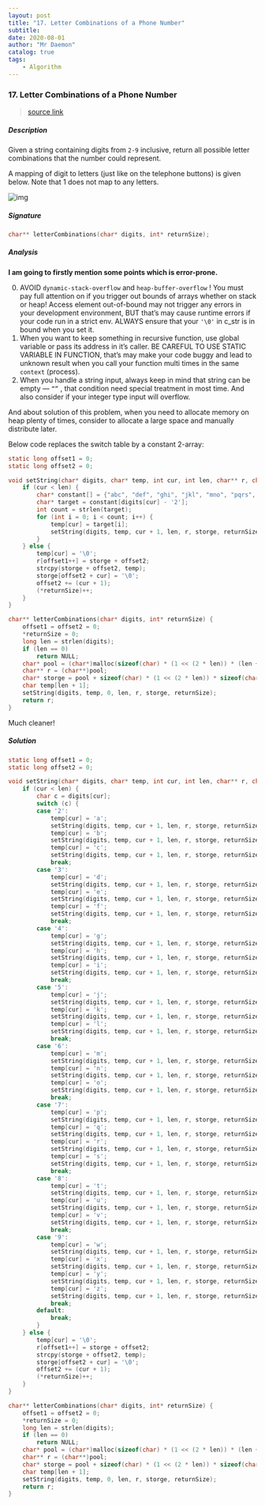 ```yaml
---
layout: post
title: "17. Letter Combinations of a Phone Number"    
subtitle:   
date: 2020-08-01
author: "Mr Daemon"
catalog: true
tags:
    - Algorithm
---
```


### 17. Letter Combinations of a Phone Number

> [source link](https://leetcode.com/problems/letter-combinations-of-a-phone-number)

##### Description

Given a string containing digits from `2-9` inclusive, return all possible letter combinations that the number could represent.

A mapping of digit to letters (just like on the telephone buttons) is given below. Note that 1 does not map to any letters.

![img](https://upload.wikimedia.org/wikipedia/commons/thumb/7/73/Telephone-keypad2.svg/200px-Telephone-keypad2.svg.png)

##### Signature

```c
char** letterCombinations(char* digits, int* returnSize);
```

##### Analysis

**I am going to firstly mention some points which is error-prone.**

0. AVOID  `dynamic-stack-overflow` and `heap-buffer-overflow` ! You must pay full attention on if you trigger out bounds of arrays whether on stack or heap! Access element out-of-bound may not trigger any errors in your development environment, BUT that’s may cause runtime errors if your code run in a strict env. ALWAYS ensure that your `'\0'` in c_str is in bound when you set it.
1. When you want to keep something in recursive function, use global variable or pass its address in it’s caller. BE CAREFUL TO USE STATIC VARIABLE IN FUNCTION, that’s may make your code buggy and lead to unknown result when you call your function multi times in the same `context` (process).
2. When you handle a string input, always keep in mind that string can be empty — `“”` , that condition need special treatment in most time. And also consider if your integer type input will overflow.

And about solution of this problem, when you need to allocate memory on heap plenty of times, consider to allocate a large space and manually distribute later.

Below code replaces the switch table by a constant 2-array:

```c
static long offset1 = 0;
static long offset2 = 0;

void setString(char* digits, char* temp, int cur, int len, char** r, char* storge, int* returnSize) {
    if (cur < len) {
        char* constant[] = {"abc", "def", "ghi", "jkl", "mno", "pqrs", "tuv", "wxyz"};
        char* target = constant[digits[cur] - '2'];
        int count = strlen(target);
        for (int i = 0; i < count; i++) {
            temp[cur] = target[i];
            setString(digits, temp, cur + 1, len, r, storge, returnSize);
        }
    } else {
        temp[cur] = '\0';
        r[offset1++] = storge + offset2;
        strcpy(storge + offset2, temp);
        storge[offset2 + cur] = '\0';
        offset2 += (cur + 1);
        (*returnSize)++;
    }
}

char** letterCombinations(char* digits, int* returnSize) {
    offset1 = offset2 = 0;
    *returnSize = 0;
    long len = strlen(digits);
    if (len == 0)
        return NULL;
    char* pool = (char*)malloc(sizeof(char) * (1 << (2 * len)) * (len + 1 + sizeof(char*)));
    char** r = (char**)pool;
    char* storge = pool + sizeof(char) * (1 << (2 * len)) * sizeof(char*);
    char temp[len + 1];
    setString(digits, temp, 0, len, r, storge, returnSize);
    return r;
}
```

Much cleaner!

##### Solution

```c
static long offset1 = 0;
static long offset2 = 0;

void setString(char* digits, char* temp, int cur, int len, char** r, char* storge, int* returnSize) {
    if (cur < len) {
        char c = digits[cur];
        switch (c) {
        case '2':
            temp[cur] = 'a';
            setString(digits, temp, cur + 1, len, r, storge, returnSize);
            temp[cur] = 'b';
            setString(digits, temp, cur + 1, len, r, storge, returnSize);
            temp[cur] = 'c';
            setString(digits, temp, cur + 1, len, r, storge, returnSize);
            break;
        case '3':
            temp[cur] = 'd';
            setString(digits, temp, cur + 1, len, r, storge, returnSize);
            temp[cur] = 'e';
            setString(digits, temp, cur + 1, len, r, storge, returnSize);
            temp[cur] = 'f';
            setString(digits, temp, cur + 1, len, r, storge, returnSize);
            break;
        case '4':
            temp[cur] = 'g';
            setString(digits, temp, cur + 1, len, r, storge, returnSize);
            temp[cur] = 'h';
            setString(digits, temp, cur + 1, len, r, storge, returnSize);
            temp[cur] = 'i';
            setString(digits, temp, cur + 1, len, r, storge, returnSize);
            break;
        case '5':
            temp[cur] = 'j';
            setString(digits, temp, cur + 1, len, r, storge, returnSize);
            temp[cur] = 'k';
            setString(digits, temp, cur + 1, len, r, storge, returnSize);
            temp[cur] = 'l';
            setString(digits, temp, cur + 1, len, r, storge, returnSize);
            break;
        case '6':
            temp[cur] = 'm';
            setString(digits, temp, cur + 1, len, r, storge, returnSize);
            temp[cur] = 'n';
            setString(digits, temp, cur + 1, len, r, storge, returnSize);
            temp[cur] = 'o';
            setString(digits, temp, cur + 1, len, r, storge, returnSize);
            break;
        case '7':
            temp[cur] = 'p';
            setString(digits, temp, cur + 1, len, r, storge, returnSize);
            temp[cur] = 'q';
            setString(digits, temp, cur + 1, len, r, storge, returnSize);
            temp[cur] = 'r';
            setString(digits, temp, cur + 1, len, r, storge, returnSize);
            temp[cur] = 's';
            setString(digits, temp, cur + 1, len, r, storge, returnSize);
            break;
        case '8':
            temp[cur] = 't';
            setString(digits, temp, cur + 1, len, r, storge, returnSize);
            temp[cur] = 'u';
            setString(digits, temp, cur + 1, len, r, storge, returnSize);
            temp[cur] = 'v';
            setString(digits, temp, cur + 1, len, r, storge, returnSize);
            break;
        case '9':
            temp[cur] = 'w';
            setString(digits, temp, cur + 1, len, r, storge, returnSize);
            temp[cur] = 'x';
            setString(digits, temp, cur + 1, len, r, storge, returnSize);
            temp[cur] = 'y';
            setString(digits, temp, cur + 1, len, r, storge, returnSize);
            temp[cur] = 'z';
            setString(digits, temp, cur + 1, len, r, storge, returnSize);
            break;
        default:
            break;
        }
    } else {
        temp[cur] = '\0';
        r[offset1++] = storge + offset2;
        strcpy(storge + offset2, temp);
        storge[offset2 + cur] = '\0';
        offset2 += (cur + 1);
        (*returnSize)++;
    }
}

char** letterCombinations(char* digits, int* returnSize) {
    offset1 = offset2 = 0;
    *returnSize = 0;
    long len = strlen(digits);
    if (len == 0)
        return NULL;
    char* pool = (char*)malloc(sizeof(char) * (1 << (2 * len)) * (len + 1 + sizeof(char*)));
    char** r = (char**)pool;
    char* storge = pool + sizeof(char) * (1 << (2 * len)) * sizeof(char*);
    char temp[len + 1];
    setString(digits, temp, 0, len, r, storge, returnSize);
    return r;
}
```

